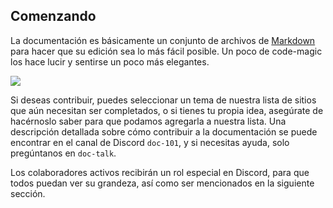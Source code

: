 ## Comenzando
La documentación es básicamente un conjunto de archivos de [Markdown](https://www.markdownguide.org/basic-syntax/) para hacer que su edición sea lo más fácil posible. 
Un poco de code-magic los hace lucir y sentirse un poco más elegantes.

![](/data/docs/screenshots/docFolderStructure.png)

Si deseas contribuir, puedes seleccionar un tema de nuestra lista de sitios que aún necesitan ser completados, o si tienes tu propia idea, asegúrate de hacérnoslo saber para que podamos agregarla a nuestra lista. Una descripción detallada sobre cómo contribuir a la documentación se puede encontrar en el canal de Discord `doc-101`, y si necesitas ayuda, solo pregúntanos en `doc-talk`.

Los colaboradores activos recibirán un rol especial en Discord, para que todos puedan ver su grandeza, así como ser mencionados en la siguiente sección.

<!--- Translated by Supraim --->